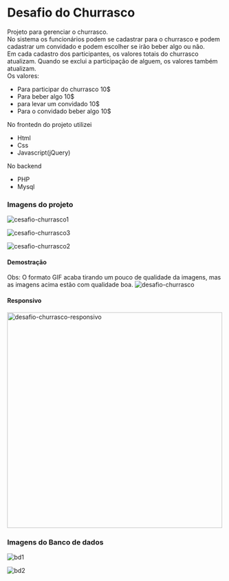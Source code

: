 # Desafio do Churrasco  
  
Projeto para gerenciar o churrasco.  
No sistema os funcionários podem se cadastrar para o churrasco e podem cadastrar um convidado e podem escolher se irão beber algo ou não.  
Em cada cadastro dos participantes, os valores totais do churrasco atualizam. Quando se exclui a participação de alguem, os valores também atualizam.  
Os valores:  
* Para participar do churrasco 10$  
* Para beber algo 10$  
* para levar um convidado 10$  
* Para o convidado beber algo 10$  
  

  
No frontedn do projeto utilizei   
- Html  
- Css 
- Javascript(jQuery)  
  
No backend  
- PHP  
- Mysql
  
### Imagens do projeto  
![cesafio-churrasco1](https://user-images.githubusercontent.com/56805229/103300019-ac765100-49dc-11eb-99be-355cd2c1d280.png)  
  
![cesafio-churrasco3](https://user-images.githubusercontent.com/56805229/103300048-b8faa980-49dc-11eb-89da-b41678e4578f.png)  
  
![cesafio-churrasco2](https://user-images.githubusercontent.com/56805229/103300069-c2841180-49dc-11eb-9b46-5d64603794b3.png)  
  
#### Demostração  
Obs: O formato GIF acaba tirando um pouco de qualidade da imagens, mas as imagens acima estão com qualidade boa.
![desafio-churrasco](https://user-images.githubusercontent.com/56805229/103299854-48ec2380-49dc-11eb-809b-2e3092e40192.gif)  
  
#### Responsivo  
<img src="https://user-images.githubusercontent.com/56805229/103299756-07f40f00-49dc-11eb-8b74-80688e80afab.gif" alt="desafio-churrasco-responsivo" width="500"/>  
  
### Imagens do Banco de dados  
![bd1](https://user-images.githubusercontent.com/56805229/103302162-bcdcfa80-49e1-11eb-83df-5543b3ba8074.png)  
  
![bd2](https://user-images.githubusercontent.com/56805229/103302198-d4b47e80-49e1-11eb-80fd-e7aea2594ff9.png)  

  


